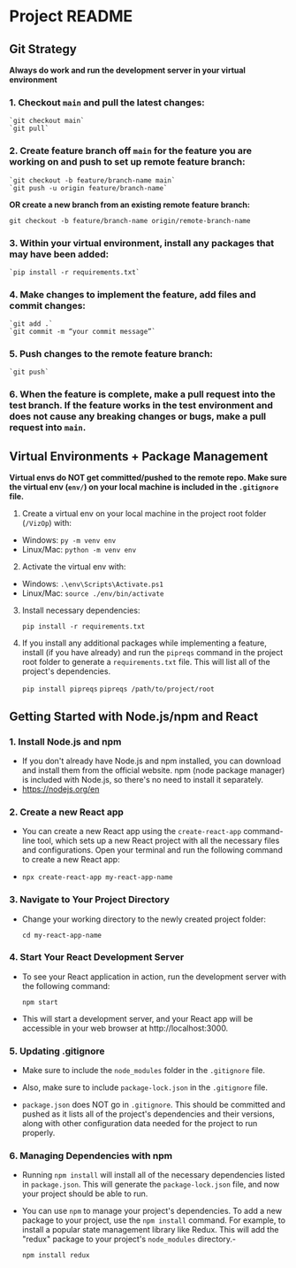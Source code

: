 # Project README

## Git Strategy

**Always do work and run the development server in your virtual environment**

### 1. Checkout `main` and pull the latest changes:

    `git checkout main`
    `git pull`


### 2. Create feature branch off `main` for the feature you are working on and push to set up remote feature branch:

    `git checkout -b feature/branch-name main`
    `git push -u origin feature/branch-name`

**OR create a new branch from an existing remote feature branch:**

`git checkout -b feature/branch-name origin/remote-branch-name`


### 3. Within your virtual environment, install any packages that may have been added:
    `pip install -r requirements.txt`


### 4. Make changes to implement the feature, add files and commit changes:
    `git add .`
    `git commit -m “your commit message”`


### 5. Push changes to the remote feature branch:
    `git push`


### 6. When the feature is complete, make a pull request into the test branch. If the feature works in the test environment and does not cause any breaking changes or bugs, make a pull request into `main`.



## Virtual Environments + Package Management

**Virtual envs do NOT get committed/pushed to the remote repo. Make sure the virtual env (`env/`) on your local machine is included in the `.gitignore` file.**

1. Create a virtual env on your local machine in the project root folder (`/VizOp`) with:

-    Windows: `py -m venv env` 
-    Linux/Mac: `python -m venv env`


2. Activate the virtual env with:

-   Windows: `.\env\Scripts\Activate.ps1`
-   Linux/Mac: `source ./env/bin/activate`


3. Install necessary dependencies:

    `pip install -r requirements.txt`


4. If you install any additional packages while implementing a feature, install (if you have already) and run the `pipreqs` command in the project root folder to generate a `requirements.txt` file. This will list all of the project's dependencies.

    `pip install pipreqs` 
    `pipreqs /path/to/project/root`



## Getting Started with Node.js/npm and React


### 1. Install Node.js and npm

-   If you don't already have Node.js and npm installed, you can download and install them from the official website. npm (node package manager) is included with Node.js, so there's no need to install it separately. 
-   https://nodejs.org/en


### 2. Create a new React app

-   You can create a new React app using the `create-react-app` command-line tool, which sets up a new React project with all the necessary files and configurations. Open your terminal and run the following command to create a new React app:

-   `npx create-react-app my-react-app-name`


### 3. Navigate to Your Project Directory

-   Change your working directory to the newly created project folder:

    `cd my-react-app-name`


### 4. Start Your React Development Server

-   To see your React application in action, run the development server with the following command:

    `npm start`

-   This will start a development server, and your React app will be accessible in your web browser at http://localhost:3000.


### 5. Updating .gitignore

-   Make sure to include the `node_modules` folder in the `.gitignore` file. 

-   Also, make sure to include `package-lock.json` in the `.gitignore` file. 

-   `package.json` does NOT go in `.gitignore`. This should be committed and pushed as it lists all of the project's dependencies and their versions, along with other configuration data needed for the project to run properly.


### 6. Managing Dependencies with npm

-   Running `npm install` will install all of the necessary dependencies listed in `package.json`. This will generate the `package-lock.json` file, and now your project should be able to run.

-   You can use `npm` to manage your project's dependencies. To add a new package to your project, use the `npm install` command. For example, to install a popular state management library like Redux. This will add the "redux" package to your project's `node_modules` directory.-

    `npm install redux`


